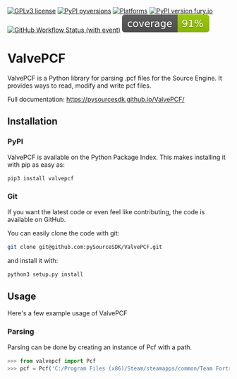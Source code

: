 [![GPLv3 license](https://img.shields.io/badge/License-GPLv3-blue.svg)](https://github.com/pySourceSDK/ValvePCF/blob/master/LICENSE.txt)
[![PyPI pyversions](https://img.shields.io/pypi/pyversions/valvepcf.svg)](https://pypi.python.org/pypi/valvepcf/)
[![Platforms](https://img.shields.io/badge/platform-Linux,_MacOS,_Windows-blue)]()
[![PyPI version fury.io](https://badge.fury.io/py/valvepcf.svg)](https://pypi.python.org/pypi/valvepcf/)
[![GitHub Workflow Status (with event)](https://github.com/pySourceSDK/ValvePCF/actions/workflows/CI.yml/badge.svg)]()
[![Test coverage](https://github.com/pySourceSDK/ValvePCF/blob/master/docs/source/coverage.svg "coverage")]()

# ValvePCF

ValvePCF is a Python library for parsing .pcf files for the Source Engine. It provides ways to read, modify and write pcf files.

Full documentation: https://pysourcesdk.github.io/ValvePCF/

## Installation

### PyPI

ValvePCF is available on the Python Package Index. This makes installing it with pip as easy as:

```bash
pip3 install valvepcf
```

### Git

If you want the latest code or even feel like contributing, the code is available on GitHub.

You can easily clone the code with git:

```bash
git clone git@github.com:pySourceSDK/ValvePCF.git
```

and install it with:

```bash
python3 setup.py install
```

## Usage

Here's a few example usage of ValvePCF

### Parsing

Parsing can be done by creating an instance of Pcf with a path.

```python
>>> from valvepcf import Pcf
>>> pcf = Pcf('C:/Program Files (x86)/Steam/steamapps/common/Team Fortress 2/tf/particles/custom.pcf')
```
